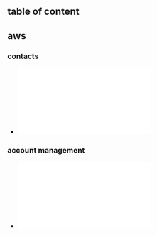 ## table of content


## aws

### contacts

- ![aws team ](./aws-how-to-contacts.md)

### account management

- ![how to open an account](./aws-how-to-open-account.md)

